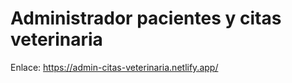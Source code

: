 # Administrador pacientes y citas veterinaria

Enlace: https://admin-citas-veterinaria.netlify.app/
